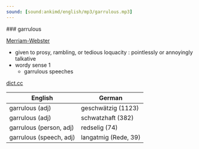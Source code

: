 ```yaml
---
sound: [sound:ankimd/english/mp3/garrulous.mp3]
---
```


\### garrulous

[Merriam-Webster](https://www.merriam-webster.com/dictionary/garrulous)

- given to prosy, rambling, or tedious loquacity : pointlessly or annoyingly talkative
- wordy sense 1
    - garrulous speeches

[dict.cc](https://www.dict.cc/garrulous)

| English        | German       |
| -------------- | ------------ |
| garrulous (adj) | geschwätzig (1123) |
| garrulous (adj) | schwatzhaft (382) |
| garrulous (person, adj) | redselig (74) |
| garrulous (speech, adj) | langatmig (Rede, 39) |
